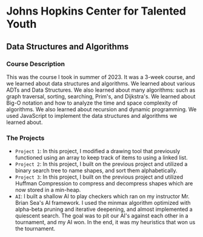 # Johns Hopkins Center for Talented Youth
## Data Structures and Algorithms

### Course Description
This was the course I took in summer of 2023. It was a 3-week course, and we learned about data structures and algorithms. We learned about various ADTs and Data Structures. We also learned about many algorithms: such as graph traversal, sorting, searching, Prim's, and Dijkstra's. We learned about Big-O notation and how to analyze the time and space complexity of algorithms. We also learned about recursion and dynamic programming. We used JavaScript to implement the data structures and algorithms we learned about.

### The Projects
- `Project 1`: In this project, I modified a drawing tool that previously functioned using an array to keep track of items to using a linked list. 
- `Project 2`: In this project, I built on the previous project and utilized a binary search tree to name shapes, and sort them alphabetically.
- `Project 3`: In this project, I built on the previous project and utilized Huffman Compression to compress and decompress shapes which are now stored in a min-heap.
- `AI`: I built a shallow AI to play checkers which ran on my instructor Mr. Brian Sea's AI framework. I used the minmax algorithm optimized with alpha-beta pruning and iterative deepening, and almost implemented a quiescent search. The goal was to pit our AI's against each other in a tournament, and my AI won. In the end, it was my heuristics that won us the tournament. 

 
